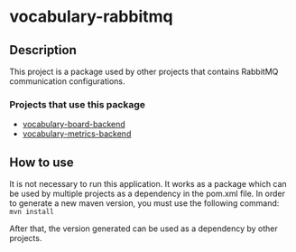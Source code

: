 # vocabulary-rabbitmq

## Description

This project is a package used by other projects that contains RabbitMQ communication configurations.

### Projects that use this package
* [vocabulary-board-backend](https://github.com/gabrielduessmann/vocabulary-board-backend)
* [vocabulary-metrics-backend](vocabulary-metrics-backend)

## How to use

It is not necessary to run this application. It works as a package which can be used by multiple projects as a dependency in the pom.xml file.
In order to generate a new maven version, you must use the following command:<br>
`mvn install`

After that, the version generated can be used as a dependency by other projects.
